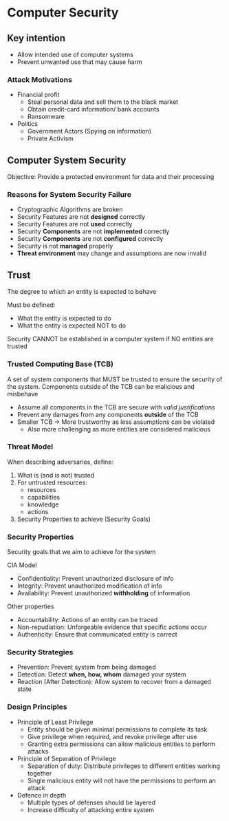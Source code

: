 # Computer Security
## Key intention
* Allow intended use of computer systems
* Prevent unwanted use that may cause harm

### Attack Motivations
* Financial profit 
    * Steal personal data and sell them to the black market
    * Obtain credit-card information/ bank accounts
    * Ransomware
* Politics
    * Government Actors (Spying on information)
    * Private Activism

## Computer System Security
Objective: Provide a protected environment for data and their processing

### Reasons for System Security Failure
* Cryptographic Algorithms are broken
* Security Features are not **designed** correctly
* Security Features are not **used** correctly
* Security **Components** are not **implemented** correctly
* Security **Components** are not **configured** correctly
* Security is not **managed** properly
* **Threat environment** may change and assumptions are now invalid


## Trust
The degree to which an entity is expected to behave

Must be defined:
* What the entity is expected to do
* What the entity is expected NOT to do

Security CANNOT be established in a computer system if NO entities are trusted

### Trusted Computing Base (TCB)
A set of system components that MUST be trusted to ensure the security of the system. Components outside of the TCB can be malicious and misbehave

* Assume all components in the TCB are secure with _valid justifications_
* Prevent any damages from any components **outside** of the TCB
* Smaller TCB -> More trustworthy as less assumptions can be violated
    * Also more challenging as more entities are considered malicious

### Threat Model
When describing adversaries, define: 
1. What is (and is not) trusted
2. For untrusted resources: 
    * resources 
    * capabilities
    * knowledge 
    * actions
3. Security Properties to achieve (Security Goals)

### Security Properties
Security goals that we aim to achieve for the system

<important>
CIA Model

* Confidentiality: Prevent unauthorized disclosure of info
* Integrity: Prevent unauthorized modification of info
* Availability: Prevent unauthorized **withholding** of information
</important>

Other properties
* Accountability: Actions of an entity can be traced
* Non-repudiation: Unforgeable evidence that specific actions occur
* Authenticity: Ensure that communicated entity is correct

### Security Strategies
* Prevention: Prevent system from being damaged
* Detection: Detect **when, how, whom** damaged your system
* Reaction (After Detection): Allow system to recover from a damaged state

### Design Principles
* Principle of Least Privilege
    * Entity should be given minimal permissions to complete its task
    * Give privilege when required, and revoke privilege after use
    * Granting extra permissions can allow malicious entities to perform attacks
* Principle of Separation of Privilege
    * Separation of duty: Distribute privileges to different entities working together
    * Single malicious entity will not have the permissions to perform an attack
* Defence in depth
    * Multiple types of defenses should be layered
    * Increase difficulty of attacking entire system
